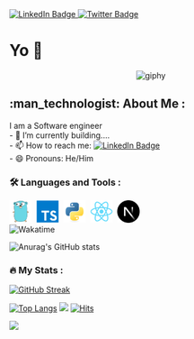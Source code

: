 
<div id="badges">
  <a href="https://www.linkedin.com/in/oluwayanfunmi-jeje-a023b2210">
    <img src="https://img.shields.io/badge/LinkedIn-blue?style=for-the-badge&logo=linkedin&logoColor=white" alt="LinkedIn Badge"/>
  </a>
  <a href="https://twitter.com/YanfunmiJ?t=NLCI9ZvdUXUs7ZGCDk35_g&s=09">
    <img src="https://img.shields.io/badge/Twitter-blue?style=for-the-badge&logo=twitter&logoColor=white" alt="Twitter Badge"/>
  </a>
</div>
<h1>
 Yo 👋
</h1>

<div align="center">
    <img src="https://media.giphy.com/media/qsejBhz2QrVKG2r48E/giphy.gif"  class="giphy-embed" alt="giphy"/>
</div>

<h2>
 :man_technologist: About Me :
</h2>
I am a Software engineer  <br/>
- 🔭 I’m currently building.... <br/>
- 📫 How to reach me: <a href="https://www.linkedin.com/in/dubjay">
    <img src="https://img.shields.io/badge/-Yanfunmi-blue?style=flat&logo=linkedin&logoColor=white" alt="LinkedIn Badge"/>
  </a><br/>
- 😄 Pronouns: He/Him<br/>

### :hammer_and_wrench: Languages and Tools :
<div>
  <img src="https://github.com/devicons/devicon/blob/master/icons/go/go-original.svg" title="Go" alt="Go" width="40" height="40"/>&nbsp;
  <img src="https://github.com/devicons/devicon/blob/master/icons/typescript/typescript-original.svg" title="Typscript" alt="Typescript" width="40" height="40"/>&nbsp;
  <img src="https://github.com/devicons/devicon/blob/master/icons/python/python-original.svg" title="Python" alt="Python" width="40" height="40"/>&nbsp;
  <img src="https://github.com/devicons/devicon/blob/master/icons/react/react-original.svg"  title="React" alt="React" width="40" height="40"/>&nbsp;
  <img src="https://github.com/devicons/devicon/blob/master/icons/nextjs/nextjs-original.svg" title="Nextjs" alt="Nextjs" width="40" height="40"/>&nbsp;
</div>
  <img src="https://wakatime.com/badge/user/dd89bfa2-f318-4447-81f6-3c6f52351fe8.svg" title="Wakatime" alt="Wakatime" />&nbsp;

![Anurag's GitHub stats](https://github-readme-stats.vercel.app/api?username=Dubjay18&show_icons=true&theme=merko)
### :fire: My Stats :
[![GitHub Streak](http://github-readme-streak-stats.herokuapp.com?user=Dubjay18&theme=dark&background=000000)](https://git.io/streak-stats)

[![Top Langs](https://github-readme-stats.vercel.app/api/top-langs/?username=Dubjay18&layout=compact&theme=vision-friendly-dark)](https://github.com/anuraghazra/github-readme-stats)
![](https://github-readme-activity-graph.vercel.app/graph?username=Dubjay18&theme=merko)
[![Hits](https://hits.seeyoufarm.com/api/count/incr/badge.svg?url=https%3A%2F%2Fgithub.com%2FDubjay18%2Fhit-counter&count_bg=%230894CA&title_bg=%23555555&icon=&icon_color=%23E7E7E7&title=hits&edge_flat=false)](https://hits.seeyoufarm.com)



![](https://komarev.com/ghpvc/?username=Dubjay18&color=red)
